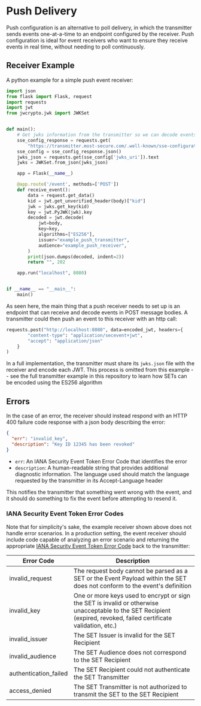 # Push Delivery
Push configuration is an alternative to poll delivery, in which the transmitter
sends events one-at-a-time to an endpoint configured by the receiver. Push
configuration is ideal for event receivers who want to ensure they
receive events in real time, without needing to poll continuously.


## Receiver Example
A python example for a simple push event receiver:

```py
import json
from flask import Flask, request
import requests
import jwt
from jwcrypto.jwk import JWKSet


def main():
    # Get jwks information from the transmitter so we can decode events
    sse_config_response = requests.get(
        "https://transmitter.most-secure.com/.well-known/sse-configuration")
    sse_config = sse_config_response.json()
    jwks_json = requests.get(sse_config['jwks_uri']).text
    jwks = JWKSet.from_json(jwks_json)

    app = Flask(__name__)

    @app.route('/event', methods=['POST'])
    def receive_event():
        data = request.get_data()
        kid = jwt.get_unverified_header(body)["kid"]
        jwk = jwks.get_key(kid)
        key = jwt.PyJWK(jwk).key
        decoded = jwt.decode(
            jwt=body,
            key=key,
            algorithms=["ES256"],
            issuer="example_push_transmitter",
            audience="example_push_receiver",
        )
        print(json.dumps(decoded, indent=2))
        return "", 202

    app.run("localhost", 8080)


if __name__ == "__main__":
    main()
```

As seen here, the main thing that a push receiver needs to set up is an endpoint
that can receive and decode events in POST message bodies.
A transmitter could then push an event to this receiver with an http call:

```py
requests.post("http://localhost:8080", data=encoded_jwt, headers={
        "content-type": "application/secevent+jwt",
        "accept": "application/json"
    }
)
```

In a full implementation, the transmitter must share its `jwks.json` file with the receiver
and encode each JWT. This process is omitted from this example -- see the full transmitter
example in this repository to learn how SETs can be encoded using the ES256 algorithm


## Errors
In the case of an error, the receiver should instead respond with an HTTP 400 failure code response with a json body describing the error:

```json
{
  "err": "invalid_key",
  "description": "Key ID 12345 has been revoked"
}
```

- `err`: An IANA Security Event Token Error Code that identifies the error
- `description`: A human-readable string that provides additional diagnostic information.
The language used should match the language requested by the transmitter in its Accept-Language header

This notifies the transmitter that something went wrong with the event,
and it should do something to fix the event before attempting to resend it.

### IANA Security Event Token Error Codes

Note that for simplicity's sake, the example receiver shown above does not handle error scenarios.
In a production setting, the event receiver should include code capable of analyzing an error scenario
and returning the appropriate
[IANA Security Event Token Error Code](https://www.iana.org/assignments/secevent/secevent.xhtml)
back to the transmitter:

| Error Code | Description |
| ---------- | ----------- |
| invalid_request |  The request body cannot be parsed as a SET or the Event Payload within the SET does not conform to the event's definition |
| invalid_key | One or more keys used to encrypt or sign the SET is invalid or otherwise unacceptable to the SET Recipient (expired, revoked, failed certificate validation, etc.) |
| invalid_issuer | The SET Issuer is invalid for the SET Recipient |
| invalid_audience | The SET Audience does not correspond to the SET Recipient |
| authentication_failed | The SET Recipient could not authenticate the SET Transmitter |
| access_denied | The SET Transmitter is not authorized to transmit the SET to the SET Recipient |
